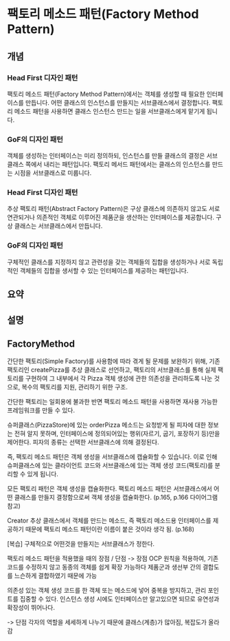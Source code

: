 # 팩토리 메소드 패턴(Factory Method Pattern)

## 개념

### Head First 디자인 패턴

팩토리 메소드 패턴(Factory Method Pattern)에서는 객체를 생성할 때 필요한 인터페이스를 만듭니다. 어떤 클래스의 인스턴스를 만들지는 서브클래스에서 결정합니다. 팩토리 메소드 패턴을 사용하면 클래스 인스턴스 만드는 일을 서브클래스에게 맡기게 됩니다.

### GoF의 디자인 패턴

객체를 생성하는 인터페이스는 미리 정의하되, 인스턴스를 만들 클래스의 결정은 서브 클래스 쪽에서 내리는 패턴입니다. 팩토리 메서드 패턴에서는 클래스의 인스턴스를 만드는 시점을 서브클래스로 미룹니다.

### Head First 디자인 패턴

추상 팩토리 패턴(Abstract Factory Pattern)은 구상 클래스에 의존하지 않고도 서로 연관되거나 의존적인 객체로 이루어진 제품군을 생산하는 인터페이스를 제공합니다. 구상 클래스는 서브클래스에서 만듭니다.

### GoF의 디자인 패턴

구체적인 클래스를 지정하지 않고 관련성을 갖는 객체들의 집합을 생성하거나 서로 독립적인 객체들의 집합을 생서할 수 있는 인터페이스를 제공하는 패턴입니다.

## 요약

## 설명

## FactoryMethod

간단한 팩토리(Simple Factory)를 사용함에 따라 겪게 될 문제를 보완하기 위해, 기존 팩토리인 createPizza를 추상 클래스로 선언하고, 팩토리의 서브클래스를 통해 실제 팩토리를 구현하여 그 내부에서 각 Pizza 객체 생성에 관한 의존성을 관리하도록 나눈 것으로, 복수의 팩토리를 지원, 관리하기 위한 구조.

간단한 팩토리는 일회용에 불과한 반면 팩토리 메소드 패턴을 사용하면 재사용 가능한 프레임워크를 만들 수 있다.

슈퍼클래스(PizzaStore)에 있는 orderPizza 메소드는 요청받게 될 피자에 대한 정보는 전혀 알지 못하며, 인터페이스에 정의되어있는 행위(자르기, 굽기, 포장하기 등)만을 제어한다. 피자의 종류는 선택한 서브클래스에 의해 결정된다.

즉, 팩토리 메소드 패턴은 객체 생성을 서브클래스에 캡슐화할 수 있습니다. 이로 인해 슈퍼클래스에 있는 클라이언트 코드와 서브클래스에 있는 객체 생성 코드(팩토리)를 분리할 수 있게 됩니다.

모든 팩토리 패턴은 객체 생성을 캡슐화한다.
팩토리 메소드 패턴은 서브클래스에서 어떤 클래스를 만들지 결정함으로써 객체 생성을 캡슐화한다. (p.165, p.166 다이어그램 참고)

Creator 추상 클래스에서 객체를 만드는 메소드, 즉 팩토리 메소드용 인터페이스를 제공하기 때문에 팩토리 메소드 패턴이란 이름이 붙은 것이라 생각 됨. (p.168)

[복습]
구체적으로 어떤것을 만들지는 서브클래스가 정한다.

팩토리 메소드 패턴을 적용했을 때의 장점 / 단점
-> 장점
OCP 원칙을 적용하여, 기존 코드를 수정하지 않고 동종의 객체를 쉽게 확장 가능하다
제품군과 생선부 간의 결합도를 느슨하게 결합하였기 때문에 가능

의존성 있는 객체 생성 코드를 한 객체 또는 메소드에 넣어 중복을 방지하고, 관리 포인트를 집중할 수 있다.
인스턴스 생성 시에도 인터페이스만 알고있으면 되므로 유연성과 확장성이 뛰어나다.

-> 단점
각자의 역할을 세세하게 나누기 때문에 클래스(계층)가 많아짐, 복잡도가 올라감
